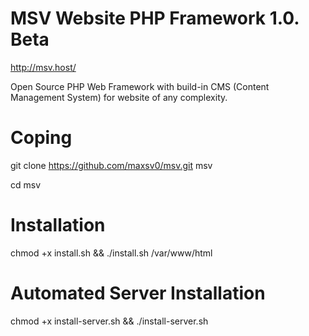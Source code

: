 # MSV Website PHP Framework 1.0. Beta

http://msv.host/

Open Source PHP Web Framework with build-in CMS (Content Management System) for website of any complexity.


# Coping

git clone https://github.com/maxsv0/msv.git msv 

cd msv


# Installation

chmod +x install.sh && ./install.sh /var/www/html


# Automated Server Installation

chmod +x install-server.sh && ./install-server.sh
